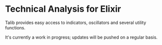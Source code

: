 # Technical Analysis for Elixir
Talib provides easy access to indicators, oscillators and several utility
functions.

It's currently a work in progress; updates will be pushed on a regular basis.
